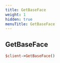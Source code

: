 ```yaml
---
title: GetBaseFace
weight: 1
hidden: true
menuTitle: GetBaseFace
---
```

## GetBaseFace
```perl
$client->GetBaseFace()
```